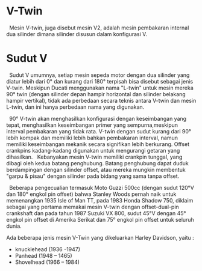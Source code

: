# **V-Twin**
&nbsp; Mesin V-twin, juga disebut mesin V2, adalah mesin pembakaran internal dua silinder dimana silinder disusun dalam konfigurasi V.

# **Sudut V**
&nbsp; Sudut V umumnya, setiap mesin sepeda motor dengan dua silinder yang diatur lebih dari 0° dan kurang dari 180° terpisah bisa disebut sebagai jenis V-twin. Meskipun Ducati menggunakan nama "L-twin" untuk mesin mereka 90° twin (dengan silinder depan hampir horizontal dan silinder belakang hampir vertikal), tidak ada perbedaan secara teknis antara V-twin dan mesin L-twin, dan ini hanya perbedaan nama yang digunakan.

&nbsp; 90° V-twin akan menghasilkan konfigurasi dengan keseimbangan yang tepat, menghasilkan keseimbangan primer yang sempurna,meskipun interval pembakaran yang tidak rata. V-twin dengan sudut kurang dari 90° lebih kompak dan memiliki lebih bahkan pembakaran interval, namun memiliki keseimbangan mekanik secara signifikan lebih berkurang. Offset crankpins kadang-kadang digunakan untuk mengurangi getaran yang dihasilkan.
&nbsp; Kebanyakan mesin V-twin memiliki crankpin tunggal, yang dibagi oleh kedua batang penghubung. Batang penghubung dapat duduk berdampingan dengan silinder offset, atau mereka mungkin membentuk "garpu & pisau" dengan silinder pada bidang yang sama tanpa offset.

&nbsp; Beberapa pengecualian termasuk Moto Guzzi 500cc (dengan sudut 120°V dan 180° engkol pin offset) bahwa Stanley Woods pernah naik untuk memenangkan 1935 Isle of Man TT, pada 1983 Honda Shadow 750, diklaim sebagai yang pertama memakai mesin V-twin dengan offset-dual-pin crankshaft dan pada tahun 1987 Suzuki VX 800, sudut 45°V dengan 45° engkol pin offset di Amerika Serikat dan 75° engkol pin offset untuk seluruh dunia.

Ada beberapa jenis mesin V-Twin yang dikeluarkan Harley Davidson, yaitu :
- knucklehead (1936 -1947)
- Panhead (1948 – 1465)
- Shovelhead (1966 – 1984)